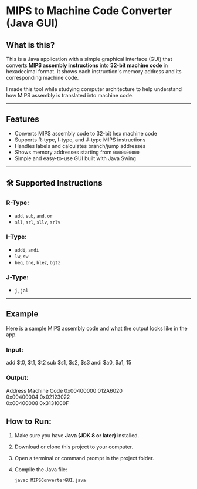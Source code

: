 # MIPS to Machine Code Converter (Java GUI)

## What is this?

This is a Java application with a simple graphical interface (GUI) that converts **MIPS assembly instructions** into **32-bit machine code** in hexadecimal format. It shows each instruction's memory address and its corresponding machine code.

I made this tool while studying computer architecture to help understand how MIPS assembly is translated into machine code.

---

## Features

- Converts MIPS assembly code to 32-bit hex machine code
- Supports R-type, I-type, and J-type MIPS instructions
- Handles labels and calculates branch/jump addresses
- Shows memory addresses starting from `0x00400000`
- Simple and easy-to-use GUI built with Java Swing

---

## 🛠️ Supported Instructions

### R-Type:
- `add`, `sub`, `and`, `or`
- `sll`, `srl`, `sllv`, `srlv`

### I-Type:
- `addi`, `andi`
- `lw`, `sw`
- `beq`, `bne`, `blez`, `bgtz`

### J-Type:
- `j`, `jal`

---
## Example

Here is a sample MIPS assembly code and what the output looks like in the app.

### Input:

add $t0, $t1, $t2
sub $s1, $s2, $s3
andi $a0, $a1, 15

### Output:

Address        Machine Code 
0x00400000     012A6020   
0x00400004     0x02123022    
0x00400008     0x3131000F    

## How to Run:

1. Make sure you have **Java (JDK 8 or later)** installed.
2. Download or clone this project to your computer.
3. Open a terminal or command prompt in the project folder.
4. Compile the Java file:

   ```bash
   javac MIPSConverterGUI.java
